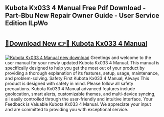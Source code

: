 ## Kubota Kx033 4 Manual Free Pdf Download - Part-Bbu New Repair Owner Guide - User Service Edition ILpWo

# <h2><a href="http://bc87308.oget.top/?id=Kubota+Kx033+4+Manual">🔗Download New 👉🔴 Kubota Kx033 4 Manual</a></h2>

[![Kubota Kx033 4 Manual new download](https://i.imgur.com/5g1atiW.png)](http://bc87308.oget.top/?id=Kubota+Kx033+4+Manual)
Greetings and welcome to the user manual for your newly updated Kubota Kx033 4 Manual. This manual is specifically designed to help you get the most out of your product by providing a thorough explanation of its features, setup, usage, maintenance, and problem-solving. Safety First Kubota Kx033 4 Manual, Always This product is designed with safety in mind. Please follow all safety precautions. Kubota Kx033 4 Manual advanced features include geolocation, smart alerts, customizable themes, and multi-device syncing, all easily controlled through the user-friendly and intuitive interface. Your Feedback is Valuable Kubota Kx033 4 Manual. We appreciate your input and are committed to providing you with exceptional service.

